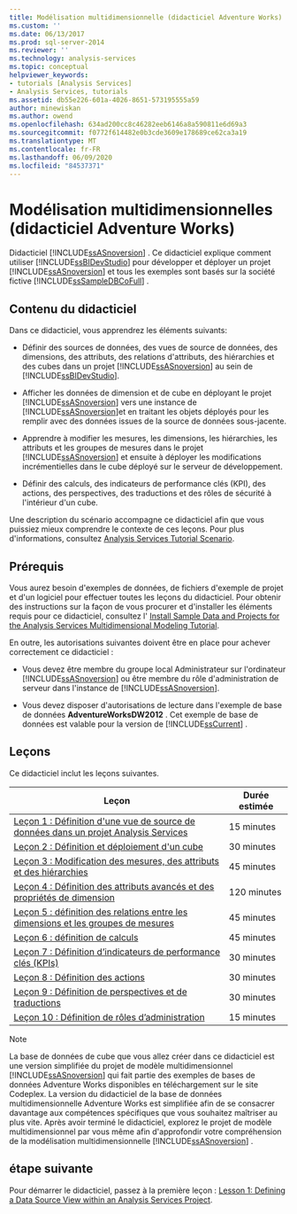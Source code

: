 ```yaml
---
title: Modélisation multidimensionnelle (didacticiel Adventure Works) | Microsoft Docs
ms.custom: ''
ms.date: 06/13/2017
ms.prod: sql-server-2014
ms.reviewer: ''
ms.technology: analysis-services
ms.topic: conceptual
helpviewer_keywords:
- tutorials [Analysis Services]
- Analysis Services, tutorials
ms.assetid: db55e226-601a-4026-8651-573195555a59
author: minewiskan
ms.author: owend
ms.openlocfilehash: 634ad200cc8c46282eeb6146a8a590811e6d69a3
ms.sourcegitcommit: f0772f614482e0b3cde3609e178689ce62ca3a19
ms.translationtype: MT
ms.contentlocale: fr-FR
ms.lasthandoff: 06/09/2020
ms.locfileid: "84537371"
---
```

# <a name="multidimensional-modeling-adventure-works-tutorial"></a>Modélisation multidimensionnelles (didacticiel Adventure Works)
  Didacticiel [!INCLUDE[ssASnoversion](../includes/ssasnoversion-md.md)] . Ce didacticiel explique comment utiliser [!INCLUDE[ssBIDevStudio](../includes/ssbidevstudio-md.md)] pour développer et déployer un projet [!INCLUDE[ssASnoversion](../includes/ssasnoversion-md.md)] et tous les exemples sont basés sur la société fictive [!INCLUDE[ssSampleDBCoFull](../includes/sssampledbcofull-md.md)] .  
  
## <a name="what-you-will-learn"></a>Contenu du didacticiel  
 Dans ce didacticiel, vous apprendrez les éléments suivants:  
  
-   Définir des sources de données, des vues de source de données, des dimensions, des attributs, des relations d'attributs, des hiérarchies et des cubes dans un projet [!INCLUDE[ssASnoversion](../includes/ssasnoversion-md.md)] au sein de [!INCLUDE[ssBIDevStudio](../includes/ssbidevstudio-md.md)].  
  
-   Afficher les données de dimension et de cube en déployant le projet [!INCLUDE[ssASnoversion](../includes/ssasnoversion-md.md)] vers une instance de [!INCLUDE[ssASnoversion](../includes/ssasnoversion-md.md)]et en traitant les objets déployés pour les remplir avec des données issues de la source de données sous-jacente.  
  
-   Apprendre à modifier les mesures, les dimensions, les hiérarchies, les attributs et les groupes de mesures dans le projet [!INCLUDE[ssASnoversion](../includes/ssasnoversion-md.md)] et ensuite à déployer les modifications incrémentielles dans le cube déployé sur le serveur de développement.  
  
-   Définir des calculs, des indicateurs de performance clés (KPI), des actions, des perspectives, des traductions et des rôles de sécurité à l'intérieur d'un cube.  
  
 Une description du scénario accompagne ce didacticiel afin que vous puissiez mieux comprendre le contexte de ces leçons. Pour plus d'informations, consultez [Analysis Services Tutorial Scenario](analysis-services-tutorial-scenario.md).  
  
## <a name="prerequisites"></a>Prérequis  
 Vous aurez besoin d'exemples de données, de fichiers d'exemple de projet et d'un logiciel pour effectuer toutes les leçons du didacticiel. Pour obtenir des instructions sur la façon de vous procurer et d'installer les éléments requis pour ce didacticiel, consultez l' [Install Sample Data and Projects for the Analysis Services Multidimensional Modeling Tutorial](install-sample-data-and-projects.md).  
  
 En outre, les autorisations suivantes doivent être en place pour achever correctement ce didacticiel :  
  
-   Vous devez être membre du groupe local Administrateur sur l'ordinateur [!INCLUDE[ssASnoversion](../includes/ssasnoversion-md.md)] ou être membre du rôle d'administration de serveur dans l'instance de [!INCLUDE[ssASnoversion](../includes/ssasnoversion-md.md)].  
  
-   Vous devez disposer d'autorisations de lecture dans l'exemple de base de données **AdventureWorksDW2012** . Cet exemple de base de données est valable pour la version de [!INCLUDE[ssCurrent](../includes/sscurrent-md.md)] .  
  
## <a name="lessons"></a>Leçons  
 Ce didacticiel inclut les leçons suivantes.  
  
|Leçon|Durée estimée|  
|------------|--------------------------------|  
|[Leçon 1 : Définition d'une vue de source de données dans un projet Analysis Services](lesson-1-defining-a-data-source-view-within-an-analysis-services-project.md)|15 minutes|  
|[Leçon 2 : Définition et déploiement d'un cube](lesson-2-defining-and-deploying-a-cube.md)|30 minutes|  
|[Leçon 3 : Modification des mesures, des attributs et des hiérarchies](lesson-3-modifying-measures-attributes-and-hierarchies.md)|45 minutes|  
|[Leçon 4 : Définition des attributs avancés et des propriétés de dimension](lesson-4-defining-advanced-attribute-and-dimension-properties.md)|120 minutes|  
|[Leçon 5 : définition des relations entre les dimensions et les groupes de mesures](lesson-5-defining-relationships-between-dimensions-and-measure-groups.md)|45 minutes|  
|[Leçon 6 : définition de calculs](lesson-6-defining-calculations.md)|45 minutes|  
|[Leçon 7 : Définition d’indicateurs de performance clés &#40;KPIs&#41;](lesson-7-defining-key-performance-indicators-kpis.md)|30 minutes|  
|[Leçon 8 : Définition des actions](lesson-8-defining-actions.md)|30 minutes|  
|[Leçon 9 : Définition de perspectives et de traductions](lesson-9-defining-perspectives-and-translations.md)|30 minutes|  
|[Leçon 10 : Définition de rôles d’administration](lesson-10-defining-administrative-roles.md)|15 minutes|  
  
> [!NOTE]  
>  La base de données de cube que vous allez créer dans ce didacticiel est une version simplifiée du projet de modèle multidimensionnel [!INCLUDE[ssASnoversion](../includes/ssasnoversion-md.md)] qui fait partie des exemples de bases de données Adventure Works disponibles en téléchargement sur le site Codeplex. La version du didacticiel de la base de données multidimensionnelle Adventure Works est simplifiée afin de se consacrer davantage aux compétences spécifiques que vous souhaitez maîtriser au plus vite. Après avoir terminé le didacticiel, explorez le projet de modèle multidimensionnel par vous même afin d'approfondir votre compréhension de la modélisation multidimensionnelle [!INCLUDE[ssASnoversion](../includes/ssasnoversion-md.md)] .  
  
## <a name="next-step"></a>étape suivante  
 Pour démarrer le didacticiel, passez à la première leçon : [Lesson 1: Defining a Data Source View within an Analysis Services Project](lesson-1-defining-a-data-source-view-within-an-analysis-services-project.md).  
  
  
